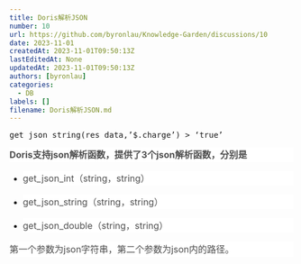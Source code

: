 ```yaml
---
title: Doris解析JSON
number: 10
url: https://github.com/byronlau/Knowledge-Garden/discussions/10
date: 2023-11-01
createdAt: 2023-11-01T09:50:13Z
lastEditedAt: None
updatedAt: 2023-11-01T09:50:13Z
authors: [byronlau]
categories: 
  - DB
labels: []
filename: Doris解析JSON.md
---
```


<pre class="prism-highlight prism-language-sql">get_json_string(res_data,’$.charge’)&nbsp;&gt;&nbsp;‘true’</pre><p style="box-sizing: border-box; outline: 0px; margin-top: 0px; margin-bottom: 16px; padding: 0px; font-size: 16px; color: rgb(77, 77, 77); line-height: 26px; overflow: auto hidden; overflow-wrap: break-word; font-family: -apple-system, &quot;SF UI Text&quot;, Arial, &quot;PingFang SC&quot;, &quot;Hiragino Sans GB&quot;, &quot;Microsoft YaHei&quot;, &quot;WenQuanYi Micro Hei&quot;, sans-serif; font-variant-ligatures: no-common-ligatures; white-space: normal; background-color: rgb(255, 255, 255); user-select: auto !important;"><strong>Doris支持json解析函数，提供了3个json解析函数，分别是</strong></p><ul class=" list-paddingleft-2" style="list-style-type: disc;"><li><p style="box-sizing: border-box; outline: 0px; margin-top: 0px; margin-bottom: 16px; padding: 0px; font-size: 16px; color: rgb(77, 77, 77); line-height: 26px; overflow: auto hidden; overflow-wrap: break-word; font-family: -apple-system, &quot;SF UI Text&quot;, Arial, &quot;PingFang SC&quot;, &quot;Hiragino Sans GB&quot;, &quot;Microsoft YaHei&quot;, &quot;WenQuanYi Micro Hei&quot;, sans-serif; font-variant-ligatures: no-common-ligatures; white-space: normal; background-color: rgb(255, 255, 255); user-select: auto !important;">get_json_int（string，string）</p></li><li><p style="box-sizing: border-box; outline: 0px; margin-top: 0px; margin-bottom: 16px; padding: 0px; font-size: 16px; color: rgb(77, 77, 77); line-height: 26px; overflow: auto hidden; overflow-wrap: break-word; font-family: -apple-system, &quot;SF UI Text&quot;, Arial, &quot;PingFang SC&quot;, &quot;Hiragino Sans GB&quot;, &quot;Microsoft YaHei&quot;, &quot;WenQuanYi Micro Hei&quot;, sans-serif; font-variant-ligatures: no-common-ligatures; white-space: normal; background-color: rgb(255, 255, 255); user-select: auto !important;">get_json_string（string，string）</p></li><li><p style="box-sizing: border-box; outline: 0px; margin-top: 0px; margin-bottom: 16px; padding: 0px; font-size: 16px; color: rgb(77, 77, 77); line-height: 26px; overflow: auto hidden; overflow-wrap: break-word; font-family: -apple-system, &quot;SF UI Text&quot;, Arial, &quot;PingFang SC&quot;, &quot;Hiragino Sans GB&quot;, &quot;Microsoft YaHei&quot;, &quot;WenQuanYi Micro Hei&quot;, sans-serif; font-variant-ligatures: no-common-ligatures; white-space: normal; background-color: rgb(255, 255, 255); user-select: auto !important;">get_json_double（string，string）</p></li></ul><p style="box-sizing: border-box; outline: 0px; margin-top: 0px; margin-bottom: 16px; padding: 0px; font-size: 16px; color: rgb(77, 77, 77); line-height: 26px; overflow: auto hidden; overflow-wrap: break-word; font-family: -apple-system, &quot;SF UI Text&quot;, Arial, &quot;PingFang SC&quot;, &quot;Hiragino Sans GB&quot;, &quot;Microsoft YaHei&quot;, &quot;WenQuanYi Micro Hei&quot;, sans-serif; font-variant-ligatures: no-common-ligatures; white-space: normal; background-color: rgb(255, 255, 255); user-select: auto !important;">第一个参数为json字符串，第二个参数为json内的路径。</p><p><br/></p>
<script src="https://giscus.app/client.js"
    data-repo="byronlau/Knowledge-Garden"
    data-repo-id="R_kgDOKkfaDQ"
    data-mapping="number"
    data-term="10"
    data-reactions-enabled="1"
    data-emit-metadata="0"
    data-input-position="bottom"
    data-theme="light"
    data-lang="zh-CN"
    crossorigin="anonymous"
    async>
</script>
        